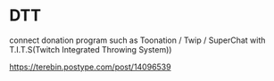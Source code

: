 # DTT
connect donation program such as Toonation / Twip / SuperChat with T.I.T.S(Twitch Integrated Throwing System))

https://terebin.postype.com/post/14096539
